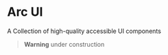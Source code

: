 # Arc UI

A Collection of high-quality accessible UI components

> **Warning**
> under construction
